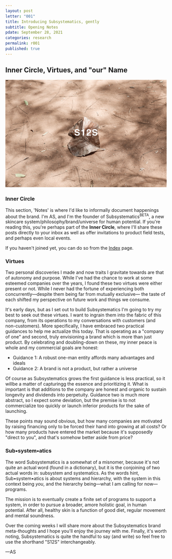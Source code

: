 ```yaml
---
layout: post
letter: "001"
title: Introducing Subsystematics, gently
subtitle: Opening Notes
pdate: September 28, 2021
categories: research
permalink: r001
published: true
---
```


## Inner Circle, Virtues, and "our" Name

![Image](/assets/images/poster_s12s.jpg)

### Inner Circle

This section, 'Notes' is where I'd like to informally document happenings about the brand. I'm AS, and I'm the founder of Subsystematics<sup>BETA</sup>, a new skincare system/philosophy/brand/universe for human potential. If you're reading this, you're perhaps part of the <b>Inner Circle</b>, where I'll share these posts directly to your inbox as well as offer invitations to product field tests, and perhaps even local events. 

If you haven't joined yet, you can do so from the [Index](/index) page.

### Virtues

Two personal discoveries I made and now traits I gravitate towards are that of autonomy and purpose. While I've had the chance to work at some esteemed companies over the years, I found these two virtues were either present or not. While I never had the fortune of experiencing both concurrently—despite them being far from mutually exclusive— the taste of each shifted my perspective on future work and things we consume.

It's early days, but as I set out to build Subsystematics I'm going to try my best to seek out these virtues. I want to ingrain them into the fabric of this company, from its operations to my conversations with customers (and non-customers). More specifically, I have embraced two practical guidances to help me actualize this today. That is operating as a "company of one" and second, truly envisioning a brand which is more than just product. By celebrating and doubling-down on these, my inner peace is whole and my commercial goals are honest:

- Guidance 1: A robust one-man entity affords many advantages and ideals
- Guidance 2: A brand is not a product, but rather a universe

Of course as Subsystematics grows the first guidance is less practical, so it willbe a matter of capturingg the essence and prioritizing it. What is important is that additions to the company are honest and organic to sustain longevity and dividends into perpetuity. Guidance two is much more abstract, so I expect some deviation, but the premise is to not commercialize too quickly or launch inferior products for the sake of launching. 

These points may sound obvious, but how many companies are motivated by raising financing only to be forced their hand into growing at all costs? Or how many products have entered the market because it's supposedly "direct to you", and that's somehow better aside from price? 

### Sub•system•atics

The word Subsystematics is a somewhat of a misnomer, because it's not quite an actual word (found in a dictionary), but it is the conjoining of two actual words in: subsystem and systematics. As the words hint, Sub•system•atics is about systems and hierarchy, with the system in this context being <i>you</i>, and the hierarchy being—what I am calling for now—programs.

The mission is to eventually create a finite set of programs to support a system, in order to pursue a broader, amore holistic goal, in human potential. After all, healthy skin is a function of good diet, regular movement and mental soundness.

Over the coming weeks I will share more about the Subsystematics brand meta-thoughts and I hope you'll enjoy the journey with me. Finally, it's worth noting, Subsystematics is quite the handful to say (and write) so feel free to use the shorthand "S12S" interchangeably.

—AS